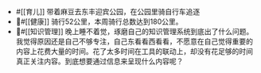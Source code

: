 - #[[育儿]] 带着麻豆去东丰迎宾公园，在公园里骑自行车追逐
- #[[健康]] 骑行52公里，本周骑行总数达到180公里。
- #[[知识管理]] 晚上睡不着觉，琢磨自己的知识管理系统到底出了什么问题。我觉得原因还是自己不够专注，自己东看看西看看，不愿意在自己觉得重要的内容上花费大量的时间。花了太多时间在工具的联动上，却没有花足够的时间真正关注内容。到底想要通过信息来呈现什么内容呢？
